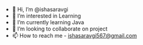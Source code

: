 - 👋 Hi, I’m @ishasaravgi
- 👀 I’m interested in Learning
- 🌱 I’m currently learning Java
- 💞️ I’m looking to collaborate on project
- 📫 How to reach me - ishasaravgi567@gmail.com

<!---
ishasaravgi/ishasaravgi is a ✨ special ✨ repository because its `README.md` (this file) appears on your GitHub profile.
You can click the Preview link to take a look at your changes.
--->
